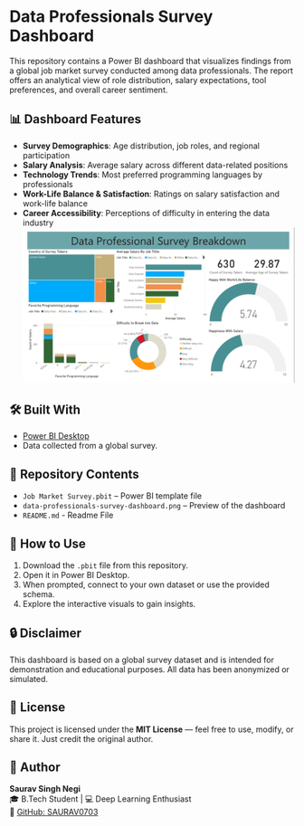 # Data Professionals Survey Dashboard

This repository contains a Power BI dashboard that visualizes findings from a global job market survey conducted among data professionals. The report offers an analytical view of role distribution, salary expectations, tool preferences, and overall career sentiment.

## 📊 Dashboard Features

- **Survey Demographics**: Age distribution, job roles, and regional participation  
- **Salary Analysis**: Average salary across different data-related positions  
- **Technology Trends**: Most preferred programming languages by professionals  
- **Work-Life Balance & Satisfaction**: Ratings on salary satisfaction and work-life balance  
- **Career Accessibility**: Perceptions of difficulty in entering the data industry  
![Dashboard Preview](https://github.com/SAURAV0703/data-professionals-survey-dashboard/blob/main/data-professionals-survey-dashboard.png)
## 🛠️ Built With

- [Power BI Desktop](https://powerbi.microsoft.com/)
- Data collected from a global survey.

## 📂 Repository Contents

- `Job Market Survey.pbit` – Power BI template file
- `data-professionals-survey-dashboard.png` – Preview of the dashboard
- `README.md` - Readme File

## 📎 How to Use

1. Download the `.pbit` file from this repository.  
2. Open it in Power BI Desktop.  
3. When prompted, connect to your own dataset or use the provided schema.  
4. Explore the interactive visuals to gain insights.  

## 🔒 Disclaimer

This dashboard is based on a global survey dataset and is intended for demonstration and educational purposes. All data has been anonymized or simulated.

## 📜 License

This project is licensed under the **MIT License** — feel free to use, modify, or share it. Just credit the original author.

## 🙋 Author

**Saurav Singh Negi**  
🎓 B.Tech Student | 💻 Deep Learning Enthusiast  
🔗 [GitHub: SAURAV0703](https://github.com/SAURAV0703)
